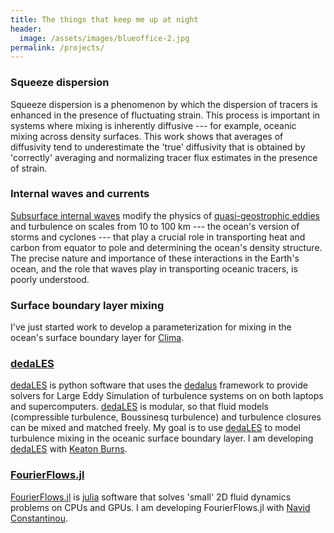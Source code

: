```yaml
---
title: The things that keep me up at night
header:
  image: /assets/images/blueoffice-2.jpg
permalink: /projects/
---
```


### Squeeze dispersion

Squeeze dispersion is a phenomenon by which the dispersion of tracers
is enhanced in the presence of fluctuating strain. 
This process is important in systems where mixing is inherently diffusive 
--- for example, oceanic mixing across density surfaces. 
This work shows that averages of diffusivity tend to 
underestimate the 'true' diffusivity that is obtained by 'correctly'
averaging and normalizing tracer flux estimates in the presence of strain.

### Internal waves and currents

[Subsurface internal waves] modify the physics of [quasi-geostrophic eddies]
and turbulence on scales from 10 to 100 km ---
the ocean's version of storms and cyclones --- that play 
a crucial role in transporting heat and carbon from equator to pole and 
determining the ocean's density structure. The precise nature and importance
of these interactions in the Earth's ocean, and the role that waves
play in transporting oceanic tracers, is poorly understood.

### Surface boundary layer mixing

I've just started work to develop a parameterization for mixing 
in the ocean's surface boundary layer for [Clima].

### [dedaLES]

[dedaLES] is python software that uses the [dedalus] framework 
to provide solvers for Large Eddy Simulation of turbulence systems on 
on both laptops and supercomputers. [dedaLES] is modular, so that fluid models
(compressible turbulence, Boussinesq turbulence) and turbulence closures
can be mixed and matched freely. My goal is to use [dedaLES] to model 
turbulence mixing in the oceanic surface boundary layer. 
I am developing [dedaLES] with [Keaton Burns].

### [FourierFlows.jl] 

[FourierFlows.jl] is [julia] software that solves 'small' 2D fluid 
dynamics problems on CPUs and GPUs. I am developing FourierFlows.jl
with [Navid Constantinou].

[Subsurface internal waves]: http://www.livescience.com/42459-huge-ocean-internal-waves-explained.html
[quasi-geostrophic eddies]: https://en.wikipedia.org/wiki/Geostrophic_current
[FourierFlows.jl]: https://github.com/FourierFlows/FourierFlows.jl
[Navid Constantinou]: http://www.navidconstantinou.com
[manuscript on Squeeze Dispersion]: https://glwagner.github.io/assets/pdf/squeezedispersiondraft.pdf
[Clima]: https://clima.caltech.edu
[julia]: https://julialang.org
[dedaLES]: https://github.com/glwagner/dedaLES
[dedalus]: http://dedalus-project.org
[Keaton Burns]: http://keaton-burns.com
